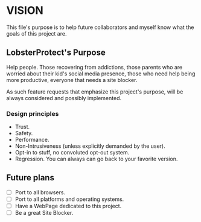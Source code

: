 # VISION

This file's purpose is to help future collaborators and myself know what the goals of this project are.

## LobsterProtect's Purpose
Help people. Those recovering from addictions, those parents who are worried about their kid's social media presence, those who need help being more productive, everyone that needs a site blocker.

As such feature requests that emphasize this project's purpose, will be always considered and possibly implemented.

### Design principles
- Trust.
- Safety.
- Performance.
- Non-Intrusiveness (unless explicitly demanded by the user).
- Opt-in to stuff, no convoluted opt-out system.
- Regression. You can always can go back to your favorite version.

## Future plans
- [ ] Port to all browsers.
- [ ] Port to all platforms and operating systems.
- [ ] Have a WebPage dedicated to this project.
- [ ] Be a great Site Blocker.